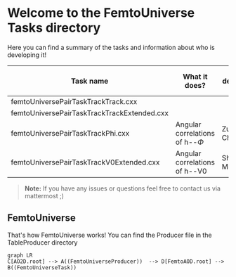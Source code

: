 # Welcome to the FemtoUniverse Tasks directory
Here you can find a summary of the tasks and information about who is developing it!


| Task name                                   | What it does?                     | Who is developing it? |
|---------------------------------------------|-----------------------------------|-----------------------|
| femtoUniversePairTaskTrackTrack.cxx         |                                   |                       |
| femtoUniversePairTaskTrackTrackExtended.cxx |                                   |                       |
| femtoUniversePairTaskTrackPhi.cxx           | Angular correlations of h--$\Phi$ | Zuzanna Chochulska    |
| femtoUniversePairTaskTrackV0Extended.cxx    | Angular correlations of h--V0     | Shirajum Monira


> **Note:** If you have any issues or questions feel free to contact us via mattermost ;)


## FemtoUniverse
That's how FemtoUniverse works! You can find the Producer file in the TableProducer directory


```mermaid
graph LR
C[AO2D.root] --> A((FemtoUniverseProducer))  --> D[FemtoAOD.root] --> B((FemtoUniverseTask))

```
